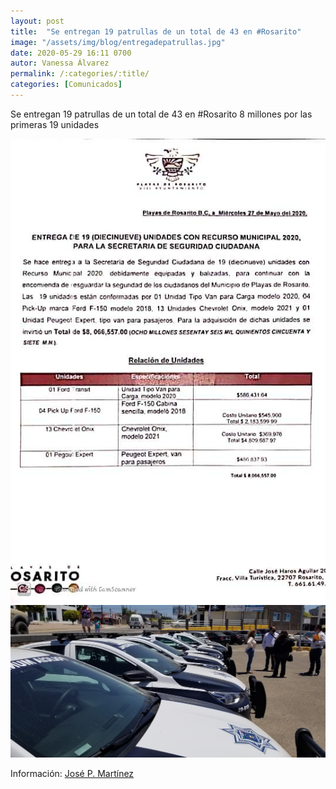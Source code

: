 ```yaml
---
layout: post
title:  "Se entregan 19 patrullas de un total de 43 en #Rosarito"
image: "/assets/img/blog/entregadepatrullas.jpg"
date: 2020-05-29 16:11 0700
autor: Vanessa Álvarez
permalink: /:categories/:title/
categories: [Comunicados]
---
```


Se entregan 19 patrullas de un total de 43 en #Rosarito 
8 millones por las primeras 19 unidades


<img src="/assets/img/blog/seentreganpatrullas.jpeg" class="img-fluid" alt="Responsive image">

<img src="/assets/img/blog/entregapatrullas.jpg" class="img-fluid" alt="Responsive image">




Información: [José P. Martínez](https://www.facebook.com/CNRDEPORTES)